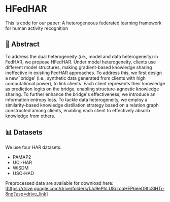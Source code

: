 # HFedHAR

This is code for our paper: A heterogeneous federated learning framework for human activity recognition

## 📝 Abstract
To address the dual heterogeneity (i.e., model and data heterogeneity) in FedHAR, we propose HFedHAR. Under model heterogeneity, clients use different model structures, making gradient-based knowledge sharing ineffective in existing FedHAR approaches. To address this, we first design a new `bridge' (i.e., synthetic data generated from clients with high computational power), to link clients. Each client represents their knowledge as prediction logits on the bridge, enabling structure-agnostic knowledge sharing. To further enhance the bridge's effectiveness, we introduce an information entropy loss. To tackle data heterogeneity, we employ a similarity-based knowledge distillation strategy based on a relation graph constructed among clients, enabling each client to effectively absorb knowledge from others.


## 📊 Datasets
We use four HAR datasets:
- PAMAP2
- UCI-HAR
- WISDM
- USC-HAD
  
Preprocessed data are available for download here: [https://drive.google.com/drive/folders/1Jc9ePhLU8rLcqHEP6eeD9tcSIHTr-8ng?usp=drive_link]
